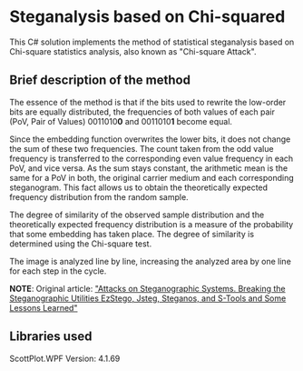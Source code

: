 # Steganalysis based on Chi-squared

This C# solution implements the method of statistical steganalysis based on Chi-square statistics analysis, also known as "Chi-square Attack".

## Brief description of the method
The essence of the method is that if the bits used to rewrite the low-order bits are equally distributed, the frequencies of both values of each pair (PoV, Pair of Values) 0011010**0** and 0011010**1** become equal.

Since the embedding function overwrites the lower bits, it does not change the sum of these two frequencies. The count taken from the odd value frequency is transferred to the corresponding even value frequency in each PoV, and vice versa. As the sum stays constant, the arithmetic mean is the same for a PoV in both, the original carrier medium and each corresponding steganogram. This fact allows us to obtain the theoretically expected frequency distribution from the random sample. 

The degree of similarity of the observed sample distribution and the theoretically expected frequency distribution is a measure of the probability that some embedding has taken place. The degree of similarity is determined using the Chi-square test.

The image is analyzed line by line, increasing the analyzed area by one line for each step in the cycle.

**NOTE**: Original article: ["Attacks on Steganographic Systems. Breaking the Steganographic Utilities EzStego, Jsteg, Steganos, and S-Tools and Some Lessons Learned"](https://web.archive.org/web/20151123010933/http://users.ece.cmu.edu/~adrian/487-s06/westfeld-pfitzmann-ihw99.pdf)

## Libraries used
ScottPlot.WPF Version: 4.1.69